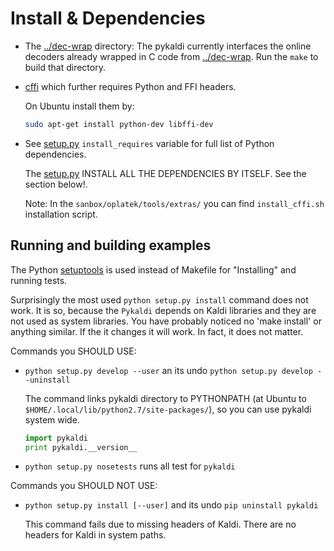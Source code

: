Install & Dependencies
============
 * The [../dec-wrap](../dec-wrap) directory: The pykaldi currently interfaces 
    the online decoders already wrapped in C code from [../dec-wrap](../dec-wrap).
    Run the `make` to build that directory.
 * [cffi](http://cffi.readthedocs.org/en/latest/) which further requires Python and FFI headers. 

   On Ubuntu install them by:
   ```bash
   sudo apt-get install python-dev libffi-dev  
   ```

 * See [setup.py](./setup.py) `install_requires` variable for full list of Python dependencies.

   The [setup.py](./setup.py) INSTALL ALL THE DEPENDENCIES BY ITSELF. See the section below!.

   Note: In the `sanbox/oplatek/tools/extras/` you can find `install_cffi.sh` installation script.


Running and building examples
-----------------------------
The Python [setuptools](http://pythonhosted.org/an_example_pypi_project/setuptools.html#installing-setuptools-and-easy-install) is used instead of Makefile
for "Installing" and running tests.

Surprisingly the most used `python setup.py install` command does not work.
It is so, because the `Pykaldi` depends on Kaldi libraries and they are not used as system libraries. You have probably noticed no 'make install' or anything similar.
If the it changes it will work. In fact, it does not matter.

Commands you SHOULD USE:
 * `python setup.py develop --user` an its undo `python setup.py develop --uninstall`

    The command links pykaldi directory to PYTHONPATH (at Ubuntu to `$HOME/.local/lib/python2.7/site-packages/`),
    so you can use pykaldi system wide. 

    ```python
    import pykaldi
    print pykaldi.__version__
    ```
 * `python setup.py nosetests` runs all test for `pykaldi`


Commands you SHOULD NOT USE:
 * `python setup.py install [--user]` and its undo `pip uninstall pykaldi`

    This command fails due to missing headers of Kaldi. There are no headers for Kaldi in system paths.

